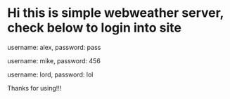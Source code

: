 # Hi this is simple webweather server, check below to login into site
username: alex, password: pass

username: mike, password: 456

username: lord, password: lol

Thanks for using!!!